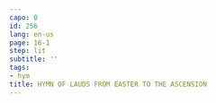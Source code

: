 ```yaml
---
capo: 0
id: 256
lang: en-us
page: 16-1
step: lit
subtitle: ''
tags:
- hym
title: HYMN OF LAUDS FROM EASTER TO THE ASCENSION
---
```

